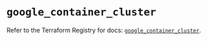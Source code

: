 # `google_container_cluster`

Refer to the Terraform Registry for docs: [`google_container_cluster`](https://registry.terraform.io/providers/hashicorp/google/6.39.0/docs/resources/container_cluster).
